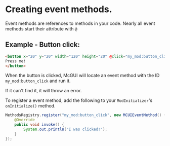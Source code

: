 # Creating event methods.

Event methods are references to methods in your code.
Nearly all event methods start their attribute with `@`

## Example - Button click:

```html
<button x="20" y="20" width="120" height="20" @click="my_mod:button_click">
Press me!
</button>
```

When the button is clicked, McGUI will locate an event method with the ID `my_mod:button_click` and run it.

If it can't find it, it will throw an error.

To register a event method, add the following to your `ModInitializer`'s `onInitialize()` method.

```java
MethodsRegistry.register("my_mod:button_click", new MCUIEventMethod() {
    @Override
    public void invoke() {
        System.out.println("I was clicked!");
    }
});
```

